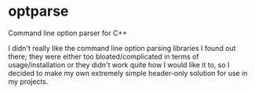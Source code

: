 # optparse
Command line option parser for C++

I didn't really like the command line option parsing libraries I found out there; they were either too bloated/complicated in terms of usage/installation or they didn't work quite how I would like it to, so I decided to make my own extremely simple header-only solution for use in my projects.
